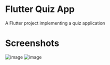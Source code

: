 # Flutter Quiz App

A  Flutter project implementing a quiz application

# Screenshots
![image](https://github.com/shunphoenix55/Flutter-Quiz-App/assets/76583147/43249618-f93b-4505-87b6-51d3f8b8c7b0)
![image](https://github.com/shunphoenix55/Flutter-Quiz-App/assets/76583147/09d65bbf-653c-4dc1-a01a-073e1874627d)
